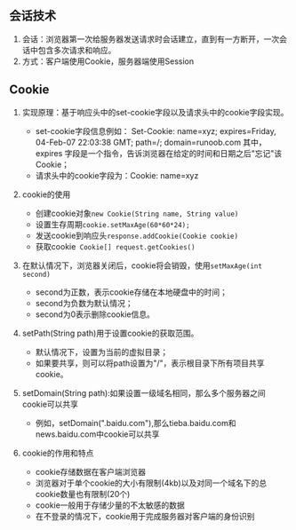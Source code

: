 ## 会话技术
1. 会话：浏览器第一次给服务器发送请求时会话建立，直到有一方断开，一次会话中包含多次请求和响应。
2. 方式：客户端使用Cookie，服务器端使用Session

## Cookie
1. 实现原理：基于响应头中的set-cookie字段以及请求头中的cookie字段实现。
    + set-cookie字段信息例如：
        Set-Cookie: name=xyz; expires=Friday, 04-Feb-07 22:03:38 GMT; path=/; domain=runoob.com
        其中，expires 字段是一个指令，告诉浏览器在给定的时间和日期之后"忘记"该 Cookie；
    + 请求头中的cookie字段为：Cookie: name=xyz

2. cookie的使用
    + 创建cookie对象`new Cookie(String name, String value)`
    + 设置生存周期`cookie.setMaxAge(60*60*24);`
    + 发送cookie到响应头`response.addCookie(Cookie cookie)`
    + 获取cookie` Cookie[] request.getCookies()`

3. 在默认情况下，浏览器关闭后，cookie将会销毁，使用`setMaxAge(int second)`
    + second为正数，表示cookie存储在本地硬盘中的时间；
    + second为负数为默认情况；
    + second为0表示删除cookie信息。

4. setPath(String path)用于设置cookie的获取范围。
    + 默认情况下，设置为当前的虚拟目录；
    + 如果要共享，则可以将path设置为"/"，表示根目录下所有项目共享cookie。

5. setDomain(String path):如果设置一级域名相同，那么多个服务器之间cookie可以共享
    + 例如，setDomain(".baidu.com"),那么tieba.baidu.com和news.baidu.com中cookie可以共享

6. cookie的作用和特点
    + cookie存储数据在客户端浏览器
    + 浏览器对于单个cookie的大小有限制(4kb)以及对同一个域名下的总cookie数量也有限制(20个)
    + cookie一般用于存储少量的不太敏感的数据
    + 在不登录的情况下，cookie用于完成服务器对客户端的身份识别